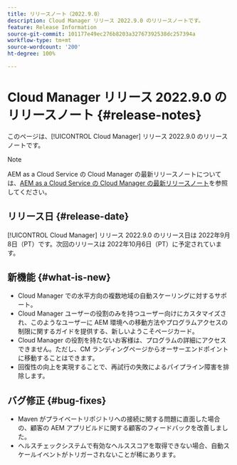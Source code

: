 ```yaml
---
title: リリースノート（2022.9.0）
description: Cloud Manager リリース 2022.9.0 のリリースノートです。
feature: Release Information
source-git-commit: 101177e49ec276b8203a32767392538dc257394a
workflow-type: tm+mt
source-wordcount: '200'
ht-degree: 100%

---
```



# Cloud Manager リリース 2022.9.0 のリリースノート {#release-notes}

このページは、[!UICONTROL Cloud Manager] リリース 2022.9.0 のリリースノートです。

>[!NOTE]
>
>AEM as a Cloud Service の Cloud Manager の最新リリースノートについては、[AEM as a Cloud Service の Cloud Manager の最新リリースノート](https://experienceleague.adobe.com/docs/experience-manager-cloud-service/content/implementing/using-cloud-manager/release-notes-cloud-manager/release-notes-cm-current.html?lang=ja)を参照してください。

## リリース日 {#release-date}

[!UICONTROL Cloud Manager] リリース 2022.9.0 のリリース日は 2022年9月8日（PT）です。次回のリリースは 2022年10月6日（PT）に予定されています。

## 新機能 {#what-is-new}

* Cloud Manager での水平方向の複数地域の自動スケーリングに対するサポート。
* Cloud Manager ユーザーの役割のみを持つユーザー向けにカスタマイズされ、このようなユーザーに AEM 環境への移動方法やプログラムアクセスの制限に関するガイドを提供する、新しいようこそページカード。
* Cloud Manager の役割を持たないお客様は、プログラムの詳細にアクセスできません。ただし、CM ランディングページからオーサーエンドポイントに移動することはできます。
* 回復性の向上を実現することで、再試行の失敗によるパイプライン障害を排除します。

## バグ修正 {#bug-fixes}

* Maven がプライベートリポジトリへの接続に関する問題に直面した場合の、顧客の AEM アプリビルドに関する顧客のフィードバックを改善しました。
* ヘルスチェックシステムで有効なヘルススコアを取得できない場合、自動スケールイベントがトリガーされないことが稀にあります。
